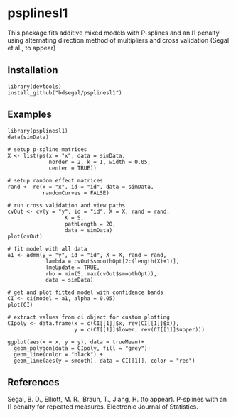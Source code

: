 # psplinesl1
This package fits additive mixed models with P-splines and an l1 penalty using alternating direction method of multipliers and cross validation (Segal et al., to appear)

## Installation
```{r}
library(devtools)
install_github("bdsegal/psplinesl1")
```

## Examples
```{r}
library(psplinesl1)
data(simData)

# setup p-spline matrices
X <- list(ps(x = "x", data = simData, 
             norder = 2, k = 1, width = 0.05,
             center = TRUE))

# setup random effect matrices
rand <- re(x = "x", id = "id", data = simData,
           randomCurves = FALSE)

# run cross validation and view paths
cvOut <- cv(y = "y", id = "id", X = X, rand = rand,
                  K = 5,
                  pathLength = 20,
                  data = simData)
plot(cvOut)

# fit model with all data
a1 <- admm(y = "y", id = "id", X = X, rand = rand,
            lambda = cvOut$smoothOpt[2:(length(X)+1)],
            lmeUpdate = TRUE,
            rho = min(5, max(cvOut$smoothOpt)),
            data = simData)

# get and plot fitted model with confidence bands
CI <- ci(model = a1, alpha = 0.05)
plot(CI)

# extract values from ci object for custom plotting
CIpoly <- data.frame(x = c(CI[[1]]$x, rev(CI[[1]]$x)), 
                     y = c(CI[[1]]$lower, rev(CI[[1]]$upper)))

ggplot(aes(x = x, y = y), data = trueMean)+
  geom_polygon(data = CIpoly, fill = "grey")+
  geom_line(color = "black") +
  geom_line(aes(y = smooth), data = CI[[1]], color = "red")
```

## References
Segal, B. D., Elliott, M. R., Braun, T., Jiang, H. (to appear). P-splines with an l1 penalty for repeated measures. Electronic Journal of Statistics.